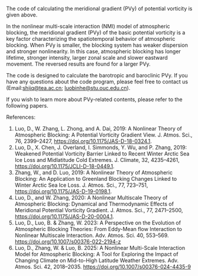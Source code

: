The code of calculating the meridional gradient (PVy) of potential vorticity is given above.

In the nonlinear multi-scale interaction (NMI) model of atmospheric blocking, the meridional gradient (PVy) of the basic potential vorticity is a key factor characterizing the spatiotemporal behavior of atmospheric blocking. When PVy is smaller, the blocking system has weaker dispersion and stronger nonlinearity. In this case, atmospheric blocking has longer lifetime, stronger intensity, larger zonal scale and slower eastward movement. The reversed results are found for a larger PVy.

The code is designed to calculate the barotropic and baroclinic PVy. If you have any questions about the code program, please feel free to contact us (Email:shijq@tea.ac.cn; luobinhe@stu.ouc.edu.cn).

If you wish to learn more about PVy-related contents, please refer to the following papers.

References:
1. Luo, D., W. Zhang, L. Zhong, and A. Dai, 2019: A Nonlinear Theory of Atmospheric Blocking: A Potential Vorticity Gradient View. J. Atmos. Sci., 76, 2399–2427, https://doi.org/10.1175/JAS-D-18-0324.1.
2. Luo, D., X. Chen, J. Overland, I. Simmonds, Y. Wu, and P. Zhang, 2019: Weakened Potential Vorticity Barrier Linked to Recent Winter Arctic Sea Ice Loss and Midlatitude Cold Extremes. J. Climate, 32, 4235–4261, https://doi.org/10.1175/JCLI-D-18-0449.1.
3. Zhang, W., and D. Luo, 2019: A Nonlinear Theory of Atmospheric Blocking: An Application to Greenland Blocking Changes Linked to Winter Arctic Sea Ice Loss. J. Atmos. Sci., 77, 723–751, https://doi.org/10.1175/JAS-D-19-0198.1.
4. Luo, D., and W. Zhang, 2020: A Nonlinear Multiscale Theory of Atmospheric Blocking: Dynamical and Thermodynamic Effects of Meridional Potential Vorticity Gradient. J. Atmos. Sci., 77, 2471–2500, https://doi.org/10.1175/JAS-D-20-0004.1.
5. Luo, D., Luo, B. & Zhang, W. 2023: A Perspective on the Evolution of Atmospheric Blocking Theories: From Eddy-Mean flow Interaction to Nonlinear Multiscale Interaction. Adv. Atmos. Sci. 40, 553–569. https://doi.org/10.1007/s00376-022-2194-z
6. Luo, D., Zhang, W. & Luo, B. 2025: A Nonlinear Multi-Scale Interaction Model for Atmospheric Blocking: A Tool for Exploring the Impact of Changing Climate on Mid-to-High Latitude Weather Extremes. Adv. Atmos. Sci. 42, 2018–2035. https://doi.org/10.1007/s00376-024-4435-9

